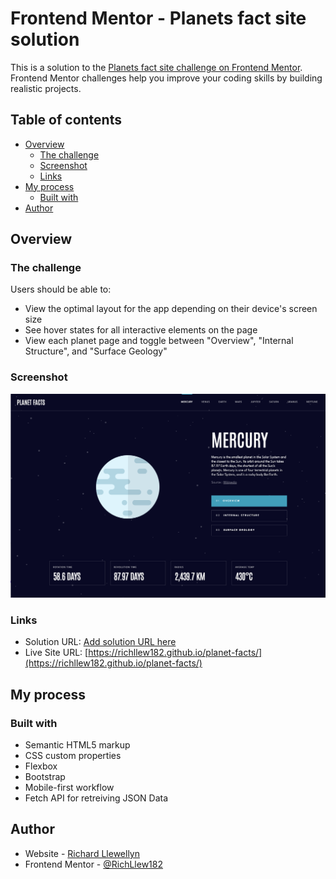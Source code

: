 # Frontend Mentor - Planets fact site solution

This is a solution to the [Planets fact site challenge on Frontend Mentor](https://www.frontendmentor.io/challenges/planets-fact-site-gazqN8w_f). Frontend Mentor challenges help you improve your coding skills by building realistic projects.

## Table of contents

- [Overview](#overview)
  - [The challenge](#the-challenge)
  - [Screenshot](#screenshot)
  - [Links](#links)
- [My process](#my-process)
  - [Built with](#built-with)
- [Author](#author)

## Overview

### The challenge

Users should be able to:

- View the optimal layout for the app depending on their device's screen size
- See hover states for all interactive elements on the page
- View each planet page and toggle between "Overview", "Internal Structure", and "Surface Geology"

### Screenshot

![](./assets/screenshot.png)

### Links

- Solution URL: [Add solution URL here](https://your-solution-url.com)
- Live Site URL: [https://richllew182.github.io/planet-facts/](https://richllew182.github.io/planet-facts/)

## My process

### Built with

- Semantic HTML5 markup
- CSS custom properties
- Flexbox
- Bootstrap
- Mobile-first workflow
- Fetch API for retreiving JSON Data

## Author

- Website - [Richard Llewellyn](https://www.richllew.dev/)
- Frontend Mentor - [@RichLlew182](https://www.frontendmentor.io/profile/RichLlew182)
